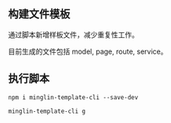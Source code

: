 ## 构建文件模板

通过脚本新增样板文件，减少重复性工作。

目前生成的文件包括 model, page, route, service。

## 执行脚本

`npm i minglin-template-cli --save-dev`

`minglin-template-cli g`


